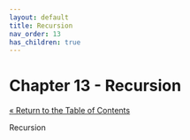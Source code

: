 ```yaml
---
layout: default
title: Recursion
nav_order: 13
has_children: true
---
```


# Chapter 13 - Recursion

[&laquo; Return to the Table of Contents](../../index.md)

Recursion